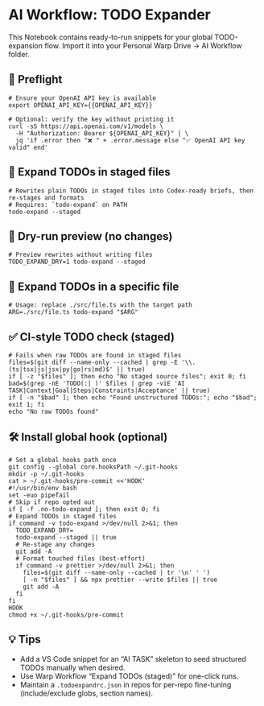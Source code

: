 # AI Workflow: TODO Expander

This Notebook contains ready-to-run snippets for your global TODO-expansion flow. Import it into your Personal Warp Drive → AI Workflow folder.

## 🔑 Preflight

```warp-runnable-command
# Ensure your OpenAI API key is available
export OPENAI_API_KEY={{OPENAI_API_KEY}}

# Optional: verify the key without printing it
curl -sS https://api.openai.com/v1/models \
  -H "Authorization: Bearer ${OPENAI_API_KEY}" | \
  jq 'if .error then "❌ " + .error.message else "✅ OpenAI API key valid" end'
```

## 🚀 Expand TODOs in staged files

```warp-runnable-command
# Rewrites plain TODOs in staged files into Codex-ready briefs, then re-stages and formats
# Requires: `todo-expand` on PATH
todo-expand --staged
```

## 👀 Dry-run preview (no changes)

```warp-runnable-command
# Preview rewrites without writing files
TODO_EXPAND_DRY=1 todo-expand --staged
```

## 🎯 Expand TODOs in a specific file

```warp-runnable-command
# Usage: replace ./src/file.ts with the target path
ARG=./src/file.ts todo-expand "$ARG"
```

## ✅ CI-style TODO check (staged)

```warp-runnable-command
# Fails when raw TODOs are found in staged files
files=$(git diff --name-only --cached | grep -E '\\.(ts|tsx|js|jsx|py|go|rs|md)$' || true)
if [ -z "$files" ]; then echo "No staged source files"; exit 0; fi
bad=$(grep -nE 'TODO(:| )' $files | grep -viE 'AI TASK|Context|Goal|Steps|Constraints|Acceptance' || true)
if [ -n "$bad" ]; then echo "Found unstructured TODOs:"; echo "$bad"; exit 1; fi
echo "No raw TODOs found"
```

## 🛠️ Install global hook (optional)

```warp-runnable-command
# Set a global hooks path once
git config --global core.hooksPath ~/.git-hooks
mkdir -p ~/.git-hooks
cat > ~/.git-hooks/pre-commit <<'HOOK'
#!/usr/bin/env bash
set -euo pipefail
# Skip if repo opted out
if [ -f .no-todo-expand ]; then exit 0; fi
# Expand TODOs in staged files
if command -v todo-expand >/dev/null 2>&1; then
  TODO_EXPAND_DRY=
  todo-expand --staged || true
  # Re-stage any changes
  git add -A
  # Format touched files (best-effort)
  if command -v prettier >/dev/null 2>&1; then
    files=$(git diff --name-only --cached | tr '\n' ' ')
    [ -n "$files" ] && npx prettier --write $files || true
    git add -A
  fi
fi
HOOK
chmod +x ~/.git-hooks/pre-commit
```

## 💡 Tips

- Add a VS Code snippet for an “AI TASK” skeleton to seed structured TODOs manually when desired.
- Use Warp Workflow “Expand TODOs (staged)” for one-click runs.
- Maintain a `.todoexpandrc.json` in repos for per-repo fine-tuning (include/exclude globs, section names).
